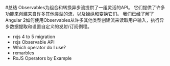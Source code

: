#总结
Observables为组合和转换异步流提供了一组灵活的API。 它们提供了许多功能来创建来自许多其他类型的流，以及操纵和变换它们。 我们已经了解了Angular 2如何使用Observables从许多其他类型创建流来读取用户输入，执行异步数据提取和设置自定义的发射/订阅例程。

* rxjs 4 to 5 migration
* rxjs Observable API
* Which operator do I use?
* rxmarbles
* RxJS Operators by Example